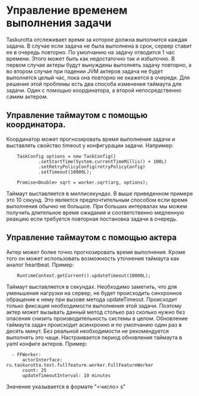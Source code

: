 # Управление временем выполнения задачи

Taskurotta отслеживает время за которое должна выполнится каждая задача. В случае если задача не была выполнена в срок, сервер ставит ее в очередь повторно. По умолчанию на задачу отводится 1 час времени. Этого может быть как недостаточно так и избыточно. В первом случае актеры будут вынуждены выполнять задачу повторно, а во втором случае при падении JVM актеров задача не будет выполнятся целый час, пока она повторно не окажется в очереди. Для решения этой проблемы есть два способа изменения таймаута для задачи. Один с помощью координатора, а второй непосредственно самим актером.

## Управление таймаутом с помощью координатора.

Координатор может прогнозировать время выполнения задачи и выставлять свойство timeout у конфигурации задачи. Например:

        TaskConfig options = new TaskConfig()
                .setStartTime(System.currentTimeMillis() + 100L)
                .setRetryPolicyConfig(retryPolicyConfig)
                .setTimeout(10000L);
                
        Promise<Double> sqrt = worker.sqrt(arg, options);
        
Таймаут выставляется в миллисекундах. В выше приведенном примере это 10 секунд. Это является предпочтительным способом если время выполнения обычно не большое. При больших интервалах мы можем получить длительное время ожидания и соответственно медленную реакцию если требуется повторная постановка задачи в очередь.

## Управление таймаутом с помощью актера

Актер может более точно прогнозировать время выполнения. Кроме того он может использовать возможность уточнения таймаута как аналог heartbeat. Пример:

        RuntimeContext.getCurrent().updateTimeout(10000L);

Таймаут выставляется в секундах. Необходимо заметить, что для уменьшения нагрузки на сервер, не будет происходить синхронное обращение к нему при вызове метода updateTimeout. Происходит только фиксация необходимости выполнения этой задачи. Поэтому актер может вызывать данный метод столько раз сколько нужно без опасения снизить производительность системы в целом. Обновление таймаута задач происходит асинхронно и по умолчанию один раз в десять минут. Без реальной необходимости не рекомендуется выполнять это чаще. Настраивается период обновления таймаута в yaml конфиге актеров. Пример:

      - FFWorker:
          actorInterface: ru.taskurotta.test.fullfeature.worker.FullFeatureWorker
          count: 25
          updateTimeoutInterval: 10 minutes

Значение указывается в формате "<число> <TimeUnit>s"


